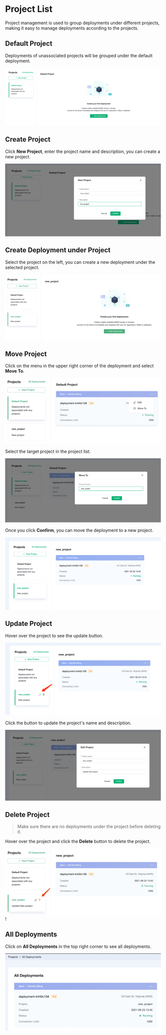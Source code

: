# Project List

Project management is used to group deployments under different projects, making it easy to manage deployments according to the projects.

## Default Project

Deployments of unassociated projects will be grouped under the default deployment.

![default_project](./_assets/default_project.png)

## Create Project

Click **New Project**, enter the project name and description, you can create a new project.

![create_project](./_assets/create_project.png)

## Create Deployment under Project

Select the project on the left, you can create a new deployment under the selected project.

![create_deployment_under_project](./_assets/create_deployment_under_project.png)

## Move Project

Click on the menu in the upper right corner of the deployment and select **Move To**.

![move_project_menu](./_assets/move_project_menu.png)

Select the target project in the project list.

![move_project](./_assets/move_project.png)

Once you click **Confirm**, you can move the deployment to a new project.

![new_project_deployments](./_assets/new_project_deployments.png)

## Update Project

Hover over the project to see the update button.

![update_project_menu](./_assets/update_project_menu.png)

Click the button to update the project's name and description.

![update_project](./_assets/update_project.png)

## Delete Project

> Make sure there are no deployments under the project before deleting it.

Hover over the project and click the **Delete** button to delete the project.

![delete_project](./_assets/delete_project.png)!

## All Deployments

Click on **All Deployments** in the top right corner to see all deployments.

![all_deployments](./_assets/all_deployments.png)
